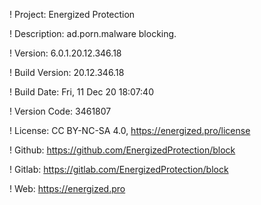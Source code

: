 ! Project: Energized Protection

! Description: ad.porn.malware blocking.

! Version: 6.0.1.20.12.346.18

! Build Version: 20.12.346.18

! Build Date: Fri, 11 Dec 20 18:07:40

! Version Code: 3461807

! License: CC BY-NC-SA 4.0, https://energized.pro/license

! Github: https://github.com/EnergizedProtection/block

! Gitlab: https://gitlab.com/EnergizedProtection/block


! Web: https://energized.pro
